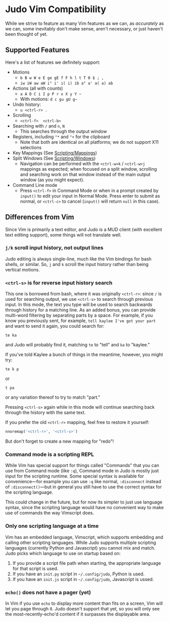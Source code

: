 Judo Vim Compatibility
======================

While we strive to feature as many Vim features as we can, as *accurately*
as we can, some inevitably don't make sense, aren't necessary, or just
haven't been thought of yet.

## Supported Features

Here's a list of features we definitely support:

* Motions
    * `b B w W e E ge gE f F h l t T 0 $ ; ,`
    * `iw iW aw aW i" i' i( i) ib a" a' a( a) ab`
* Actions (all with counts)
    * `a A D C i I p P r x X y Y ~`
    * With motions: `d c gu gU g~`
* Undo history:
    * `u <ctrl-r> .`
* Scrolling
    * `<ctrl-f>  <ctrl-b>`
* Searching with `/` and `n`, `N`
    * This searches through the output window
* Registers, including `"*` and `"+` for the clipboard
    * Note that both are identical on all platforms; we do not support X11 selections
* Key Mappings (See [Scripting/Mappings](Scripting.md#mappings))
* Split Windows (See [Scripting/Windows](Scripting.md#windows))
    * Navigation can be performed with the `<ctrl-w>k` / `<ctrl-w>j` mappings
      as expected; when focused on a split window, scrolling and searching work
      on that window instead of the main output window (as you might expect).
* Command Line mode
    * Press `<ctrl-f>` in Command Mode or when in a prompt created by `input()`
      to edit your input in Normal Mode. Press enter to submit as normal, or
      `<ctrl-c>` to cancel (`input()` will return `null` in this case).

## Differences from Vim

Since Vim is primarily a text editor, and Judo is a MUD client (with
excellent text editing support), some things will not translate well.

### `j/k` scroll input history, not output lines

Judo editing is always single-line, much like the Vim bindings for bash
shells, or similar. So, `j` and `k` scroll the input history rather than
being vertical motions.

### `<ctrl-s>` is for reverse input history search

This one is borrowed from bash, where it was originally `<ctrl-r>`:
since `/` is used for searching output, we use `<ctrl-s>` to search
through previous input. In this mode, the text you type will be used to
search backwards through history for a matching line. As an added bonus,
you can provide multi-word filtering by separating parts by a space.
For example, if you know you previously  sent, for example,
`tell kaylee I've got your part` and want to send it again, you could
search for:

    te ka

and Judo will probably find it, matching `te` to "tell" and `ka` to "kaylee."

If you've told Kaylee a bunch of things in the meantime, however, you might
try:

    te k p

or

    t pa

or any variation thereof to try to match "part."

Pressing `<ctrl-s>` again while in this mode will continue searching back
through the history with the same text.

If you prefer the old `<ctrl-r>` mapping, feel free to restore it yourself:

```python
nnoremap('<ctrl-r>', '<ctrl-s>')
```

But don't forget to create a new mapping for "redo"!

### Command mode is a scripting REPL

While Vim has special support for things called "Commands" that you can use
from Command mode (like `:q`), Command mode in Judo is mostly just input for
the scripting runtime. Some special syntax is available for convenience—for
example you can use `:q` like normal, `:disconnect` instead of
`:disconnect()`—but in general you still have to use the correct syntax for
the scripting language.

This could change in the future, but for now its simpler to just use language
syntax, since the scripting language would have no convenient way to make use
of commands the way Vimscript does.


### Only one scripting language at a time

Vim has an embedded language, Vimscript, which supports embedding and calling
other scripting languages. While Judo supports multiple scripting languages
(currently Python and Javascript) you cannot mix and match. Judo picks which
language to use on startup based on:

1. If you provide a script file path when starting, the appropriate language
   for that script is used.
2. If you have an `init.py` script in `~/.config/judo`, Python is used.
3. If you have an `init.js` script in `~/.config/judo`, Javascript is ussed.


### `echo()` does not have a pager (yet)

In Vim if you use `echo` to display more content than fits on a screen, Vim
will let you page through it. Judo doesn't support that yet, so you will only
see the most-recently-echo'd content if it surpasses the displayable area.
